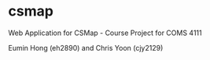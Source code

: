 # csmap
Web Application for CSMap - Course Project for COMS 4111

Eumin Hong (eh2890) and Chris Yoon (cjy2129)
